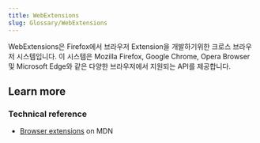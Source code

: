 ```yaml
---
title: WebExtensions
slug: Glossary/WebExtensions
---
```

WebExtensions은 Firefox에서 브라우저 Extension을 개발하기위한 크로스 브라우저 시스템입니다. 이 시스템은 Mozilla Firefox, Google Chrome, Opera Browser 및 Microsoft Edge와 같은 다양한 브라우저에서 지원되는 API를 제공합니다.

## Learn more

### Technical reference

- [Browser extensions](/ko/docs/Mozilla/Add-ons/WebExtensions) on MDN

